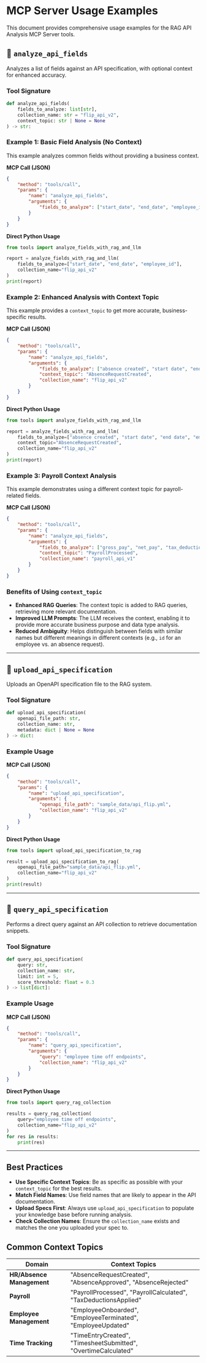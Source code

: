 # MCP Server Usage Examples

This document provides comprehensive usage examples for the RAG API Analysis MCP Server tools.

## 🚀 `analyze_api_fields`

Analyzes a list of fields against an API specification, with optional context for enhanced accuracy.

### Tool Signature
```python
def analyze_api_fields(
    fields_to_analyze: list[str],
    collection_name: str = "flip_api_v2",
    context_topic: str | None = None
) -> str:
```

### Example 1: Basic Field Analysis (No Context)
This example analyzes common fields without providing a business context.

**MCP Call (JSON)**
```json
{
    "method": "tools/call",
    "params": {
        "name": "analyze_api_fields",
        "arguments": {
            "fields_to_analyze": ["start_date", "end_date", "employee_id"]
        }
    }
}
```

**Direct Python Usage**
```python
from tools import analyze_fields_with_rag_and_llm

report = analyze_fields_with_rag_and_llm(
    fields_to_analyze=["start_date", "end_date", "employee_id"],
    collection_name="flip_api_v2"
)
print(report)
```

### Example 2: Enhanced Analysis with Context Topic
This example provides a `context_topic` to get more accurate, business-specific results.

**MCP Call (JSON)**
```json
{
    "method": "tools/call",
    "params": {
        "name": "analyze_api_fields",
        "arguments": {
            "fields_to_analyze": ["absence created", "start date", "end date", "employee id", "reason"],
            "context_topic": "AbsenceRequestCreated",
            "collection_name": "flip_api_v2"
        }
    }
}
```

**Direct Python Usage**
```python
from tools import analyze_fields_with_rag_and_llm

report = analyze_fields_with_rag_and_llm(
    fields_to_analyze=["absence created", "start date", "end date", "employee id", "reason"],
    context_topic="AbsenceRequestCreated",
    collection_name="flip_api_v2"
)
print(report)
```

### Example 3: Payroll Context Analysis
This example demonstrates using a different context topic for payroll-related fields.

**MCP Call (JSON)**
```json
{
    "method": "tools/call",
    "params": {
        "name": "analyze_api_fields",
        "arguments": {
            "fields_to_analyze": ["gross_pay", "net_pay", "tax_deductions"],
            "context_topic": "PayrollProcessed",
            "collection_name": "payroll_api_v1"
        }
    }
}
```

### Benefits of Using `context_topic`
- **Enhanced RAG Queries**: The context topic is added to RAG queries, retrieving more relevant documentation.
- **Improved LLM Prompts**: The LLM receives the context, enabling it to provide more accurate business purpose and data type analysis.
- **Reduced Ambiguity**: Helps distinguish between fields with similar names but different meanings in different contexts (e.g., `id` for an employee vs. an absence request).

---

## 🚀 `upload_api_specification`

Uploads an OpenAPI specification file to the RAG system.

### Tool Signature
```python
def upload_api_specification(
    openapi_file_path: str,
    collection_name: str,
    metadata: dict | None = None
) -> dict:
```

### Example Usage
**MCP Call (JSON)**
```json
{
    "method": "tools/call",
    "params": {
        "name": "upload_api_specification",
        "arguments": {
            "openapi_file_path": "sample_data/api_flip.yml",
            "collection_name": "flip_api_v2"
        }
    }
}
```

**Direct Python Usage**
```python
from tools import upload_api_specification_to_rag

result = upload_api_specification_to_rag(
    openapi_file_path="sample_data/api_flip.yml",
    collection_name="flip_api_v2"
)
print(result)
```

---

## 🚀 `query_api_specification`

Performs a direct query against an API collection to retrieve documentation snippets.

### Tool Signature
```python
def query_api_specification(
    query: str,
    collection_name: str,
    limit: int = 5,
    score_threshold: float = 0.3
) -> list[dict]:
```

### Example Usage
**MCP Call (JSON)**
```json
{
    "method": "tools/call",
    "params": {
        "name": "query_api_specification",
        "arguments": {
            "query": "employee time off endpoints",
            "collection_name": "flip_api_v2"
        }
    }
}
```

**Direct Python Usage**
```python
from tools import query_rag_collection

results = query_rag_collection(
    query="employee time off endpoints",
    collection_name="flip_api_v2"
)
for res in results:
    print(res)
```

---

## Best Practices

- **Use Specific Context Topics**: Be as specific as possible with your `context_topic` for the best results.
- **Match Field Names**: Use field names that are likely to appear in the API documentation.
- **Upload Specs First**: Always use `upload_api_specification` to populate your knowledge base before running analysis.
- **Check Collection Names**: Ensure the `collection_name` exists and matches the one you uploaded your spec to.

## Common Context Topics

| Domain | Context Topics |
|---|---|
| **HR/Absence Management** | "AbsenceRequestCreated", "AbsenceApproved", "AbsenceRejected" |
| **Payroll** | "PayrollProcessed", "PayrollCalculated", "TaxDeductionsApplied" |
| **Employee Management** | "EmployeeOnboarded", "EmployeeTerminated", "EmployeeUpdated" |
| **Time Tracking** | "TimeEntryCreated", "TimesheetSubmitted", "OvertimeCalculated" | 